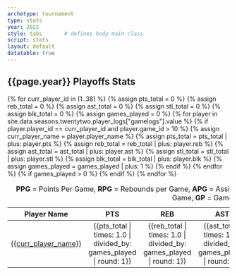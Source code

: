 ```yaml
---
archetype: tournament
type: stats
year: 2022
style: tabs       # defines body main class
script: stats
layout: default
datatable: true
---
```

<h2> {{page.year}} Playoffs Stats </h2>
<table class="display">
  <caption style="text-align: center;"> <b>PPG</b> = Points Per Game, <b>RPG</b> = Rebounds per Game, <b>APG</b> = Assists Per Game, <b>SPG</b> = Steals per Game, <b>BPG</b> = Blocks per Game, <b>GP</b> = Games Played</caption>
  <colgroup>
      <col class="fifteen"/>
      <col class="nine"/>
      <col class="nine"/>
      <col class="nine"/>
      <col class="nine"/>
      <col class="nine"/>
      <col class="nine"/>
  </colgroup>
  <thead style="text-align: center;">
    <tr>
        <th>Player Name</th>
        <th>PTS</th>
        <th>REB</th>
        <th>AST</th>
        <th>STL</th>
        <th>BLK</th>
        <th>GP</th>
    </tr>
  </thead>
  <tbody style="text-align: center;">
  {% for curr_player_id in (1..38) %}
	{% assign pts_total = 0 %}
	{% assign reb_total = 0 %}
	{% assign ast_total = 0 %}
	{% assign stl_total = 0 %}
	{% assign blk_total = 0 %}
	{% assign games_played = 0 %}
  	{% for player in site.data.seasons.twentytwo.player_logs["gamelogs"].value %}
  	  {% if player.player_id == curr_player_id and player.game_id > 10 %}
		{% assign curr_player_name = player.player_name %}
  	    {% assign pts_total = pts_total | plus: player.pts %}
        {% assign reb_total = reb_total | plus: player.reb %}
        {% assign ast_total = ast_total | plus: player.ast %}
        {% assign stl_total = stl_total | plus: player.stl %}
        {% assign blk_total = blk_total | plus: player.blk %}
        {% assign games_played = games_played | plus: 1 %}
  	  {% endif %}
    {% endfor %}
  	{% if games_played > 0 %}
  <tr>
      <td><a href="/players/{{curr_player_id}}">{{curr_player_name}}</a></td>
      <td>{{pts_total | times: 1.0 | divided_by: games_played | round: 1}}</td>
      <td>{{reb_total | times: 1.0 | divided_by: games_played | round: 1}}</td>
      <td>{{ast_total | times: 1.0 | divided_by: games_played | round: 1}}</td>
      <td>{{stl_total | times: 1.0 | divided_by: games_played | round: 1}}</td>
      <td>{{blk_total | times: 1.0 | divided_by: games_played | round: 1}}</td>
      <td>{{games_played}}</td>
   </tr>
  	{% endif %}
   {% endfor %}
  </tbody>
</table>
<br>